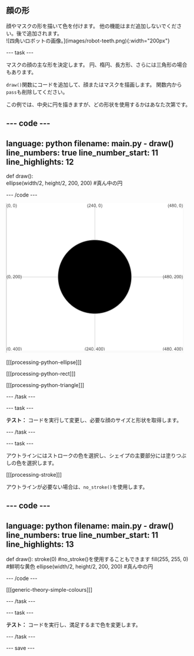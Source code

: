 ## 顔の形

<div style="display: flex; flex-wrap: wrap">
<div style="flex-basis: 200px; flex-grow: 1; margin-right: 15px;">
顔やマスクの形を描いて色を付けます。 他の機能はまだ追加しないでください。後で追加されます。
</div>
<div>
![四角いロボットの画像。](images/robot-teeth.png){:width="200px"}
</div>
</div>

--- task ---

マスクの顔の主な形を決定します。 円、楕円、長方形、さらには三角形の場合もあります。

`draw()`関数にコードを追加して、顔またはマスクを描画します。 関数内から`pass`も削除してください。

この例では、中央に円を描きますが、どの形状を使用するかはあなた次第です。

--- code ---
---
language: python
filename: main.py - draw()
line_numbers: true
line_number_start: 11
line_highlights: 12
---

def draw():   
  ellipse(width/2, height/2, 200, 200) #真ん中の円

--- /code ---

![グリッドの中央に黒い円が表示されている出力領域。](images/black-circle.png)

[[[processing-python-ellipse]]]


[[[processing-python-rect]]]


[[[processing-python-triangle]]]

--- /task ---

--- task ---

**テスト：** コードを実行して変更し、必要な顔のサイズと形状を取得します。

--- /task ---

--- task ---

アウトラインにはストロークの色を選択し、シェイプの主要部分には塗りつぶしの色を選択します。

[[[processing-stroke]]]

アウトラインが必要ない場合は、`no_stroke()`を使用します。

--- code ---
---
language: python
filename: main.py - draw()
line_numbers: true
line_number_start: 11
line_highlights: 13
---

def draw():
  stroke(0) #no_stroke()を使用することもできます 
  fill(255, 255, 0) #鮮明な黄色
  ellipse(width/2, height/2, 200, 200) #真ん中の円

--- /code ---

[[[generic-theory-simple-colours]]]

--- /task ---

--- task ---

**テスト：** コードを実行し、満足するまで色を変更します。

--- /task ---

--- save ---
